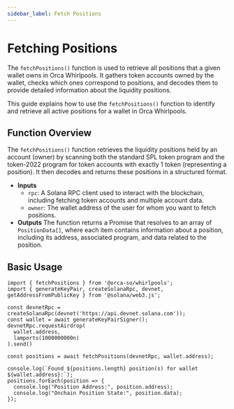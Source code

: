 ```yaml
---
sidebar_label: Fetch Positions
---
```


# Fetching Positions

The `fetchPositions()` function is used to retrieve all positions that a given wallet owns in Orca Whirlpools. It gathers token accounts owned by the wallet, checks which ones correspond to positions, and decodes them to provide detailed information about the liquidity positions.

This guide explains how to use the `fetchPositions()` function to identify and retrieve all active positions for a wallet in Orca Whirlpools.

## Function Overview

The `fetchPositions()` function retrieves the liquidity positions held by an account (owner) by scanning both the standard SPL token program and the token-2022 program for token accounts with exactly 1 token (representing a position). It then decodes and returns these positions in a structured format.

- **Inputs**
    - `rpc`: A Solana RPC client used to interact with the blockchain, including fetching token accounts and multiple account data.
    - `owner`: The wallet address of the user for whom you want to fetch positions.
- **Outputs**
The function returns a Promise that resolves to an array of `PositionData[]`, where each item contains information about a position, including its address, associated program, and data related to the position.

## Basic Usage

```tsx title="getPositions()"
import { fetchPositions } from '@orca-so/whirlpools';
import { generateKeyPair, createSolanaRpc, devnet, getAddressFromPublicKey } from '@solana/web3.js';

const devnetRpc = createSolanaRpc(devnet('https://api.devnet.solana.com'));
const wallet = await generateKeyPairSigner();
devnetRpc.requestAirdrop(
  wallet.address,
  lamports(1000000000n)
).send()

const positions = await fetchPositions(devnetRpc, wallet.address);

console.log(`Found ${positions.length} position(s) for wallet ${wallet.address}:`);
positions.forEach(position => {
  console.log("Position Address:", position.address);
  console.log("Onchain Position State:", position.data);
});
```